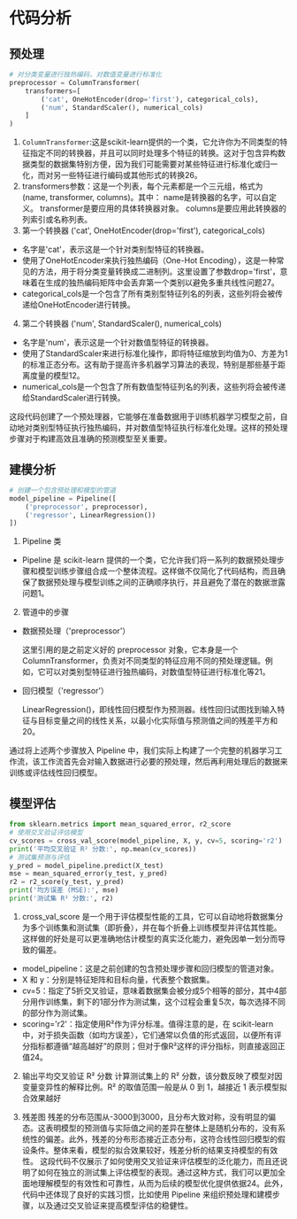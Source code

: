 # 代码分析
## 预处理
```python
# 对分类变量进行独热编码，对数值变量进行标准化
preprocessor = ColumnTransformer(
    transformers=[
        ('cat', OneHotEncoder(drop='first'), categorical_cols),
        ('num', StandardScaler(), numerical_cols)
    ]
)
```
1. ```ColumnTransformer```:这是scikit-learn提供的一个类，它允许你为不同类型的特征指定不同的转换器，并且可以同时处理多个特征的转换。这对于包含异构数据类型的数据集特别方便，因为我们可能需要对某些特征进行标准化或归一化，而对另一些特征进行编码或其他形式的转换26。
2. transformers参数：这是一个列表，每个元素都是一个三元组，格式为(name, transformer, columns)。其中：
name是转换器的名字，可以自定义。
transformer是要应用的具体转换器对象。
columns是要应用此转换器的列索引或名称列表。
3. 第一个转换器 ('cat', OneHotEncoder(drop='first'), categorical_cols)
* 名字是'cat'，表示这是一个针对类别型特征的转换器。
* 使用了OneHotEncoder来执行独热编码（One-Hot Encoding），这是一种常见的方法，用于将分类变量转换成二进制列。这里设置了参数drop='first'，意味着在生成的独热编码矩阵中会丢弃第一个类别以避免多重共线性问题27。
* categorical_cols是一个包含了所有类别型特征列名的列表，这些列将会被传递给OneHotEncoder进行转换。
4. 第二个转换器 ('num', StandardScaler(), numerical_cols)
* 名字是'num'，表示这是一个针对数值型特征的转换器。
* 使用了StandardScaler来进行标准化操作，即将特征缩放到均值为0、方差为1的标准正态分布。这有助于提高许多机器学习算法的表现，特别是那些基于距离度量的模型12。
* numerical_cols是一个包含了所有数值型特征列名的列表，这些列将会被传递给StandardScaler进行转换。

这段代码创建了一个预处理器，它能够在准备数据用于训练机器学习模型之前，自动地对类别型特征执行独热编码，并对数值型特征执行标准化处理。这样的预处理步骤对于构建高效且准确的预测模型至关重要。

##  建模分析
```python
# 创建一个包含预处理和模型的管道
model_pipeline = Pipeline([
    ('preprocessor', preprocessor),
    ('regressor', LinearRegression())
])
```
1.  Pipeline 类
* Pipeline 是 scikit-learn 提供的一个类，它允许我们将一系列的数据预处理步骤和模型训练步骤组合成一个整体流程。这样做不仅简化了代码结构，而且确保了数据预处理与模型训练之间的正确顺序执行，并且避免了潜在的数据泄露问题1。
2. 管道中的步骤
* 数据预处理（'preprocessor'）

   这里引用的是之前定义好的 preprocessor 对象，它本身是一个 ColumnTransformer，负责对不同类型的特征应用不同的预处理逻辑。例如，它可以对类别型特征进行独热编码，对数值型特征进行标准化等21。
* 回归模型（'regressor'）

   LinearRegression()，即线性回归模型作为预测器。线性回归试图找到输入特征与目标变量之间的线性关系，以最小化实际值与预测值之间的残差平方和20。

通过将上述两个步骤放入 Pipeline 中，我们实际上构建了一个完整的机器学习工作流，该工作流首先会对输入数据进行必要的预处理，然后再利用处理后的数据来训练或评估线性回归模型。

## 模型评估
```python
from sklearn.metrics import mean_squared_error, r2_score
# 使用交叉验证评估模型
cv_scores = cross_val_score(model_pipeline, X, y, cv=5, scoring='r2')
print('平均交叉验证 R² 分数:', np.mean(cv_scores))
# 测试集预测与评估
y_pred = model_pipeline.predict(X_test)
mse = mean_squared_error(y_test, y_pred)
r2 = r2_score(y_test, y_pred)
print('均方误差 (MSE):', mse)
print('测试集 R² 分数:', r2)
```
1. cross_val_score 是一个用于评估模型性能的工具，它可以自动地将数据集分为多个训练集和测试集（即折叠），并在每个折叠上训练模型并评估其性能。这样做的好处是可以更准确地估计模型的真实泛化能力，避免因单一划分而导致的偏差。
* model_pipeline：这是之前创建的包含预处理步骤和回归模型的管道对象。
* X 和 y：分别是特征矩阵和目标向量，代表整个数据集。
* cv=5：指定了5折交叉验证，意味着数据集会被分成5个相等的部分，其中4部分用作训练集，剩下的1部分作为测试集，这个过程会重复5次，每次选择不同的部分作为测试集。
* scoring='r2'：指定使用R²作为评分标准。值得注意的是，在 scikit-learn 中，对于损失函数（如均方误差），它们通常以负值的形式返回，以便所有评分指标都遵循“越高越好”的原则；但对于像R²这样的评分指标，则直接返回正值24。

2. 输出平均交叉验证 R² 分数
计算测试集上的 R² 分数，该分数反映了模型对因变量变异性的解释比例。R² 的取值范围一般是从 0 到 1，越接近 1 表示模型拟合效果越好

3. 残差图
   残差的分布范围从-3000到3000，且分布大致对称，没有明显的偏态。这表明模型的预测值与实际值之间的差异在整体上是随机分布的，没有系统性的偏差。此外，残差的分布形态接近正态分布，这符合线性回归模型的假设条件。整体来看，模型的拟合效果较好，残差分析的结果支持模型的有效性。
这段代码不仅展示了如何使用交叉验证来评估模型的泛化能力，而且还说明了如何在独立的测试集上评估模型的表现。通过这种方式，我们可以更加全面地理解模型的有效性和可靠性，从而为后续的模型优化提供依据24。此外，代码中还体现了良好的实践习惯，比如使用 Pipeline 来组织预处理和建模步骤，以及通过交叉验证来提高模型评估的稳健性。